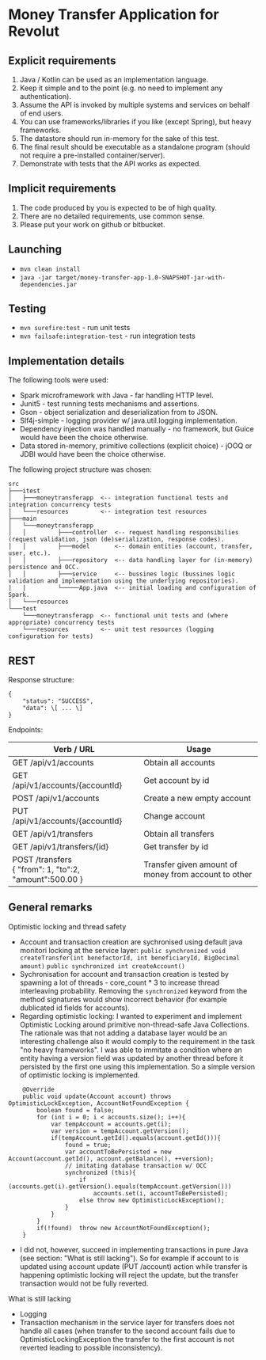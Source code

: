 # Money Transfer Application for Revolut

## Explicit requirements
1. Java / Kotlin can be used as an implementation language.
2. Keep it simple and to the point (e.g. no need to implement any authentication).
3. Assume the API is invoked by multiple systems and services on behalf of end users.
4. You can use frameworks/libraries if you like (except Spring), but heavy frameworks.
5. The datastore should run in-memory for the sake of this test.
6. The final result should be executable as a standalone program (should not require a pre-installed container/server).
7. Demonstrate with tests that the API works as expected.

## Implicit requirements
1. The code produced by you is expected to be of high quality.
2. There are no detailed requirements, use common sense.
3. Please put your work on github or bitbucket.

## Launching
- `mvn clean install`
- `java -jar target/money-transfer-app-1.0-SNAPSHOT-jar-with-dependencies.jar`

## Testing
- `mvn surefire:test` - run unit tests
- `mvn failsafe:integration-test` - run integration tests

## Implementation details

The following tools were used:
- Spark microframework with Java - far handling HTTP level.
- Junit5 - test running tests mechanisms and assertions.
- Gson - object serialization and deserialization from to JSON.
- Slf4j-simple - logging provider w/ java.util.logging implementation.
- Dependency injection was handled manually - no framework, but Guice would have been the choice otherwise.
- Data stored in-memory, primitive collections (explicit choice) - jOOQ or JDBI would have been the choice otherwise. 

The following project structure was chosen:
```
src
├───itest
│   ├───moneytransferapp  <-- integration functional tests and integration concurrency tests
│   └───resources         <-- integration test resources
├───main
│   └───moneytransferapp
│   │         ├───controller  <-- request handling responsibilies (request validation, json (de)serialization, response codes).
│   │         ├───model       <-- domain entities (account, transfer, user, etc.).
│   │         ├───repository  <-- data handling layer for (in-memory) persistence and OCC.
│   │         ├───service     <-- bussines logic (bussines logic validation and implementation using the underlying repositories).
|   |         └─────App.java  <-- initial loading and configuration of Spark.
│   └───resources
└───test
    └───moneytransferapp  <-- functional unit tests and (where appropriate) concurrency tests
    └───resources         <-- unit test resources (logging configuration for tests)
```

## REST 
Response structure:
```
{
    "status": "SUCCESS",
    "data": \[ ... \]
}
```
Endpoints:

| Verb / URL                        | Usage               |
| ----------------------------------|---------------------|
| GET  /api/v1/accounts             | Obtain all accounts |
| GET  /api/v1/accounts/{accountId} | Get account by id   |
| POST /api/v1/accounts             | Create a new empty account |
| PUT  /api/v1/accounts/{accountId} | Change account |
| GET  /api/v1/transfers            | Obtain all transfers |
| GET  /api/v1/transfers/{id}       | Get transfer by id  |
| POST /transfers <br>{ "from": 1, "to":2, "amount":500.00 } | Transfer given amount of money from account to other

## General remarks
Optimistic locking and thread safety
- Account and transaction creation are sychronised using default java monitori locking at the service layer:
```public synchronized void createTransfer(int benefactorId, int beneficiaryId, BigDecimal amount)```
```public synchronized int createAccount()```
- Sychronisation for account and transaction creation is tested by spawning a lot of threads - core_count * 3 to increase thread interleaving probability. Removing the `synchronized` keyword from the method signatures would show incorrect behavior (for example dublicated id fields for accounts).
- Regarding optimistic locking: I wanted to experiment and implement Optimistic Locking around primitive non-thread-safe Java Collections. The rationale was that not adding a database layer would be an interesting challenge also it would comply to the requirement in the task "no heavy frameworks". I was able to immitate a condition where an entity having a version field was updated by another thread before it persisted by the first one using this implementation. So a simple version of optimistic locking is implemented.
```
    @Override
    public void update(Account account) throws OptimisticLockException, AccountNotFoundException {
        boolean found = false;
        for (int i = 0; i < accounts.size(); i++){
            var tempAccount = accounts.get(i);
            var version = tempAccount.getVersion();
            if(tempAccount.getId().equals(account.getId())){
                found = true;
                var accountToBePersisted = new Account(account.getId(), account.getBalance(), ++version);
                // imitating database transaction w/ OCC
                synchronized (this){
                    if (accounts.get(i).getVersion().equals(tempAccount.getVersion()))
                        accounts.set(i, accountToBePersisted);
                    else throw new OptimisticLockException();
                }
            }
        }
        if(!found)  throw new AccountNotFoundException();
    }
 ```
 - I did not, however, succeed in implementing transactions in pure Java (see section: "What is still lacking"). So for example if account to is updated using account update (PUT /account) action while transfer is happening optimistic locking will reject the update, but the transfer transaction would not be fully reverted.

What is still lacking
- Logging
- Transaction mechanism in the service layer for transfers does not handle all cases (when transfer to the second account fails due to OptimisticLockingException the transfer to the first account is not reverted leading to possible inconsistency).
